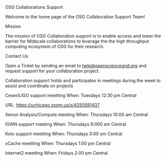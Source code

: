 OSG Collaborations Support

Welcome to the home page of the OSG Collaboration Support Team!

Mission

The mission of OSG Collaboration support is to enable access and lower the barrier for Midscale collaborations to leverage the
the high throughput computing ecosystem of OSG for their research.

Contact Us

Open a Ticket by sending an email to help@opensciencegrid.org and request support for your collaboration project.

Collaboration support holds and participates in meetings during the week to assist and coordinate on projects

Ceser/LIGO support meetting
When: Tuesdays 12:30 pm Central

URL: https://uchicago.zoom.us/s/4250591437

Xenon Analysis/Compute meeting
When: Thursdays 10:00 am Central

IGWN support meeting
When: Thursdays 9:000 am Central

Koto support meetting
When: Thursdays 3:00 om Central

xCache meetting 
When: Thursdays 1:00 pm Central

Internet2 meetting
When: Fridays 2:00 pm Central
